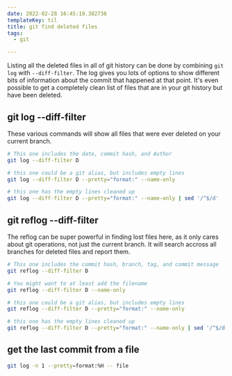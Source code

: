 ```yaml
---
date: 2022-02-28 16:45:19.382736
templateKey: til
title: git find deleted files
tags:
  - git

---
```


Listing all the deleted files in all of git history can be done by
combining `git log` with `--diff-filter`.  The log gives you lots of
options to show different bits of information about the commit that
happened at that point.  It's even possible to get a completely clean
list of files that are in your git history but have been deleted.

## git log --diff-filter

These various commands will show all files that were ever deleted on
your current branch.

``` bash
# This one includes the date, commit hash, and Author
git log --diff-filter D

# this one could be a git alias, but includes empty lines
git log --diff-filter D --pretty="format:" --name-only

# this one has the empty lines cleaned up
git log --diff-filter D --pretty="format:" --name-only | sed '/^$/d'
```
## git reflog --diff-filter

The reflog can be super powerful in finding lost files here, as it only
cares about git operations, not just the current branch.  It will search
accross all branches for deleted files and report them.

``` bash
# This one includes the commit hash, branch, tag, and commit message
git reflog --diff-filter D

# You might want to at least add the filename
git reflog --diff-filter D --name-only

# this one could be a git alias, but includes empty lines
git reflog --diff-filter D --pretty="format:" --name-only

# this one has the empty lines cleaned up
git reflog --diff-filter D --pretty="format:" --name-only | sed '/^$/d'
```

## get the last commit from a file

``` bash
git log -n 1 --pretty=format:%H -- file
```
